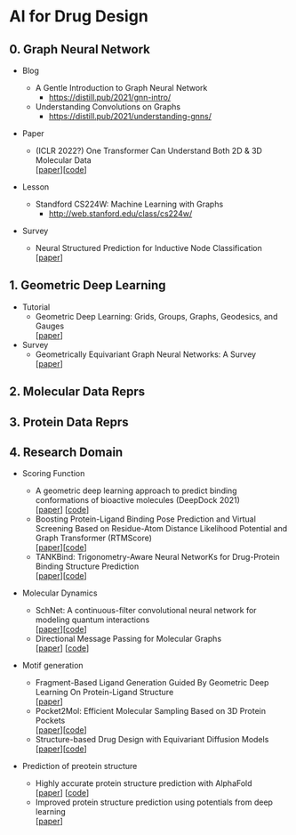 # AI for Drug Design 

## 0. Graph Neural Network
- Blog
    - A Gentle Introduction to Graph Neural Network
        - https://distill.pub/2021/gnn-intro/
    - Understanding Convolutions on Graphs
        - https://distill.pub/2021/understanding-gnns/

- Paper
    - (ICLR 2022?) One Transformer Can Understand Both 2D & 3D Molecular Data   
        [[paper](https://arxiv.org/abs/2210.01765)][[code](https://github.com/lsj2408/Transformer-M)]

- Lesson
    - Standford CS224W: Machine Learning with Graphs
        - http://web.stanford.edu/class/cs224w/

- Survey
    - Neural Structured Prediction for Inductive Node Classification   
        [[paper](https://arxiv.org/abs/2204.07524)]
    
## 1. Geometric Deep Learning 
- Tutorial
    - Geometric Deep Learning: Grids, Groups, Graphs, Geodesics, and Gauges    
        [[paper](https://arxiv.org/abs/2104.13478)]
- Survey
    - Geometrically Equivariant Graph Neural Networks: A Survey   
        [[paper](https://openreview.net/forum?id=2fcVm9x69db&referrer=%5Bthe%20profile%20of%20Jiaqi%20Han%5D(%2Fprofile%3Fid%3D~Jiaqi_Han2))]


## 2. Molecular Data Reprs 

## 3. Protein Data Reprs


## 4. Research Domain
- Scoring Function 
    - A geometric deep learning approach to predict binding conformations of bioactive molecules (DeepDock 2021)   
        [[paper](nature.com/articles/s42256-021-00409-9.epdf?sharing_token=4M9SfND3vVtzgbuNOJo8GtRgN0jAjWel9jnR3ZoTv0MwEufimjWzr3n6s7sLQwegR7owkTgKeDBm71pSvCONJYNzUsgcVSbsgFvNRtTBMILLxOFu_7rNh5Qu5dFQP0-RqbF0sDlnv9sI60Z2_T-K3HZHp_eujGYdqi0K3xZoajg%3D)] [[code](https://github.com/OptiMaL-PSE-Lab/DeepDock)]
    - Boosting Protein-Ligand Binding Pose Prediction and Virtual Screening Based on Residue-Atom Distance Likelihood Potential and Graph Transformer (RTMScore)   
        [[paper](https://pubmed.ncbi.nlm.nih.gov/35917397/)][[code](https://github.com/sc8668/RTMScore)]
    - TANKBind: Trigonometry-Aware Neural NetworKs for Drug-Protein Binding Structure Prediction  
        [[paper](https://www.biorxiv.org/content/10.1101/2022.06.06.495043v1)][[code](https://github.com/luwei0917/TankBind)]

- Molecular Dynamics
    - SchNet: A continuous-filter convolutional neural network for modeling quantum interactions   
        [[paper](https://arxiv.org/pdf/1706.08566.pdf)][[code](https://github.com/atomistic-machine-learning/SchNet)]
    - Directional Message Passing for Molecular Graphs   
        [[paper](https://arxiv.org/abs/2003.03123)] [[code](https://github.com/xnuohz/DimeNet-dgl)]

- Motif generation
    - Fragment-Based Ligand Generation Guided By Geometric Deep Learning On Protein-Ligand Structure   
        [[paper](https://www.biorxiv.org/content/10.1101/2022.03.17.484653v2)]
    - Pocket2Mol: Efficient Molecular Sampling Based on 3D Protein Pockets   
        [[paper](https://proceedings.mlr.press/v162/peng22b.html)][[code](https://github.com/pengxingang/Pocket2Mol)]
    - Structure-based Drug Design with Equivariant Diffusion Models   
        [[paper](https://arxiv.org/abs/2210.13695)][[code](https://github.com/arneschneuing/DiffSBDD)]

- Prediction of preotein structure
    - Highly accurate protein structure prediction with AlphaFold   
        [[paper](https://www.nature.com/articles/s41586-021-03819-2)] [[code](https://github.com/deepmind/alphafold)]
    - Improved protein structure prediction using potentials from deep learning    
        [[paper](https://www.nature.com/articles/s41586-019-1923-7)]
